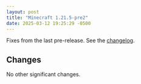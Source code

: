 ```yaml
---
layout: post
title: "Minecraft 1.21.5-pre2"
date: 2025-03-12 19:25:29 -0500
---
```


Fixes from the last pre-release. See the [changelog](https://www.minecraft.net/en-us/article/minecraft-1-21-5-pre-release-2).

## Changes

No other significant changes.

